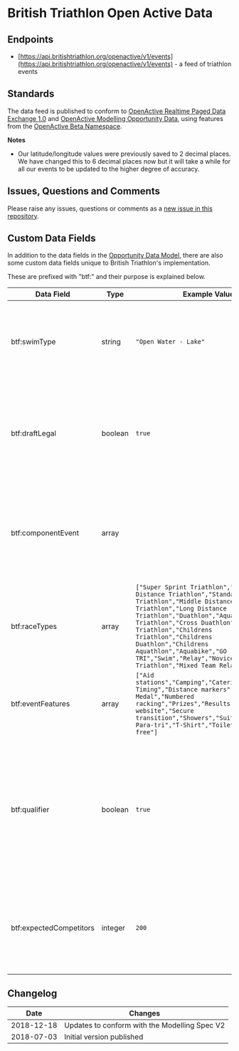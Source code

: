# British Triathlon Open Active Data

## Endpoints
- [https://api.britishtriathlon.org/openactive/v1/events](https://api.britishtriathlon.org/openactive/v1/events) - a feed of triathlon events

## Standards
The data feed is published to conform to [OpenActive Realtime Paged Data Exchange 1.0](https://www.openactive.io/realtime-paged-data-exchange/1.0/) and [OpenActive Modelling Opportunity Data](https://www.openactive.io/modelling-opportunity-data/), using features from the [OpenActive Beta Namespace](https://www.openactive.io/ns-beta/).

**Notes**
- Our latitude/longitude values were previously saved to 2 decimal places. We have changed this to 6 decimal places now but it will take a while for all our events to be updated to the higher degree of accuracy.

## Issues, Questions and Comments
Please raise any issues, questions or comments as a [new issue in this repository](https://github.com/britishtriathlon/openactive/issues).

## Custom Data Fields 
In addition to the data fields in the [Opportunity Data Model](https://www.openactive.io/modelling-opportunity-data/), there are also some custom data fields unique to British Triathlon's implementation.

These are prefixed with "btf:" and their purpose is explained below.

| Data Field | Type | Example Value | Description |
| ---------- | ---- |-------------- | ----------- |
| btf:swimType | string | `"Open Water - Lake"` | The type of swim that is taking place. Only appears for events which have a swim stage. |
| btf:draftLegal | boolean | `true` | Whether the cycle leg of the event is draft-legal. If false, the field is not shown and so the event is draft-illegal |
| btf:componentEvent | array |  | Contains `Event` objects which are the individual stages within a race. See [github proposal](https://github.com/openactive/modelling-opportunity-data/issues/102) |
| btf:raceTypes | array | `["Super Sprint Triathlon","Sprint Distance Triathlon","Standard Distance Triathlon","Middle Distance Triathlon","Long Distance Triathlon","Duathlon","Aquathlon","Cross Triathlon","Cross Duathlon","Winter Triathlon","Childrens Triathlon","Childrens Duathlon","Childrens Aquathlon","Aquabike","GO TRI","Swim","Relay","Novice Triathlon","Mixed Team Relay"]` | Details what races are available within the event |
| btf:eventFeatures | array |`["Aid stations","Camping","Catering","Chip Timing","Distance markers","Finishers Medal","Numbered racking","Prizes","Results on website","Secure transition","Showers","Suitable for Para-tri","T-Shirt","Toilets","Traffic free"]` | Specific features which are available at the event |
| btf:qualifier | boolean | `true` | Whether the event contains a Great Britain Age-Group Team qualifying race. If false, the field is not shown and so the event does not contain a qualifier |
| btf:expectedCompetitors | integer | `200` | Shows the estimated number of participants an organiser expects in their event. See [github proposal](https://github.com/openactive/modelling-opportunity-data/issues/105) |

## Changelog
| Date | Changes |
|---|---|
| 2018-12-18 | Updates to conform with the Modelling Spec V2 |
| 2018-07-03 | Initial version published |
